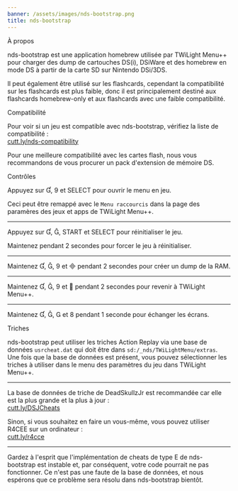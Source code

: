 ```yaml
---
banner: /assets/images/nds-bootstrap.png
title: nds-bootstrap
---
```


<div id="about" class="section-title">À propos</div>
<div class="section-body">
    <p>
        nds-bootstrap est une application homebrew utilisée par TWiLight Menu++ pour charger des dump de cartouches DS(i), DSiWare et des homebrew en mode DS à partir de la carte SD sur Nintendo DSi/3DS.
    </p>
    <p>
        Il peut également être utilisé sur les flashcards, cependant la compatibilité sur les flashcards est plus faible, donc il est principalement destiné aux flashcards homebrew-only et aux flashcards avec une faible compatibilité.
    </p>
</div>

<div id="compatibility" class="section-title">Compatibilité</div>
<div class="section-body">
    <p>
        Pour voir si un jeu est compatible avec nds-bootstrap, vérifiez la liste de compatibilité :<br><a href="https://cutt.ly/nds-compatibility">cutt.ly/nds-compatibility</a>
    </p>
    <p>
        Pour une meilleure compatibilité avec les cartes flash, nous vous recommandons de vous procurer un pack d'extension de mémoire DS.
    </p>
</div>

<div id="controls" class="section-title">Contrôles</div>
<div class="section-body">
    <p>
        Appuyez sur &#xE004;, &#xE07A; et SELECT pour ouvrir le menu en jeu.
    </p>
    <p>
        Ceci peut être remappé avec le <code>Menu raccourcis</code> dans la page des paramères des jeux et apps de TWiLight Menu++.
    </p>
    <hr>
    <p>
        Appuyez sur &#xE004;, &#xE005;, START et SELECT pour réinitialiser le jeu.
    </p>
    <p>
        Maintenez pendant 2 secondes pour forcer le jeu à réinitialiser.
    </p>
    <hr>
    <p>
        Maintenez &#xE004;, &#xE005;, &#xE07A; et &#xE000; pendant 2 secondes pour créer un dump de la RAM.
    </p>
    <hr>
    <p>
        Maintenez &#xE004;, &#xE005;, &#xE07A; et &#xE001; pendant 2 secondes pour revenir à TWiLight Menu++.
    </p>
    <hr>
    <p>
        Maintenez &#xE004;, &#xE005;, &#xE002; et &#xE079; pendant 1 seconde pour échanger les écrans.
    </p>
</div>

<div id="cheats" class="section-title">Triches</div>
<div class="section-body">
    <p>
        nds-bootstrap peut utiliser les triches Action Replay via une base de données <code>usrcheat.dat</code> qui doit être dans <code>sd:/_nds/TWiLightMenu/extras</code>. Une fois que la base de données est présent, vous pouvez sélectionner les triches à utiliser dans le menu des paramètres du jeu dans TWiLight Menu++.
    </p>
    <hr>
    <p>
        La base de données de triche de DeadSkullzJr est recommandée car elle est la plus grande et la plus à jour :<br><a href="https://cutt.ly/DSJCheats">cutt.ly/DSJCheats</a>
    </p>
    <p>
        Sinon, si vous souhaitez en faire un vous-même, vous pouvez utiliser R4CEE sur un ordinateur :<br><a href="https://cutt.ly/r4cce">cutt.ly/r4cce</a>
    </p>
    <hr>
    <p>
        Gardez à l'esprit que l'implémentation de cheats de type E de nds-bootstrap est instable et, par conséquent, votre code pourrait ne pas fonctionner. Ce n'est pas une faute de la base de données, et nous espérons que ce problème sera résolu dans nds-bootstrap bientôt.
    </p>
</div>
